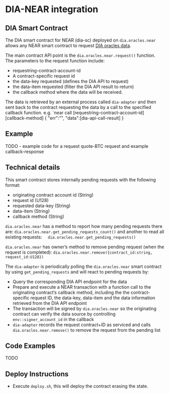 # DIA-NEAR integration

## DIA Smart Contract

The DIA smart contract for NEAR (dia-sc) deployed on `dia.oracles.near` allows any NEAR smart contract to request [DIA oracles data](https://diadata.org/).

The main contract API point is the `dia.oracles.near.request()` function. The parameters to the request function include: 
* requestring-contract-account-id
* A contract-specific request id
* the data-key requested (defines the DIA API to request)
* the data-item requested (filter the DIA API result to return)
* the callback method where the data will be received.

The data is retrieved by an external process called `dia-adapter` and then sent back to the contract requesting the data by a call to the specified callback function. e.g.
`near call [requestring-contract-account-id] [callback-method] { "err":"", "data":[dia-api-call-result] }

## Example

TODO - example code for a request quote-BTC request and example callback-response

## Technical details

This smart contract stores internally pending requests with the following format:
* originating contract account id (String)
* request id (U128)
* requested data-key (String)
* data-item (String)
* callback method (String)

`dia.oracles.near` has a method to report how many pending requests there are: `dia.oracles.near.get_pending_requests_count()` and another to read all existing requests: `  dia.oracles.near.get_pending_requests()`

`dia.oracles.near` has owner’s method to remove pending request (when the request is completed): `dia.oracles.near.remove({contract_id:string, request_id:U128})`

The `dia-adapter` is periodically polling the `dia.oracles.near` smart contract by using `get_pending_requests` and will react to pending requests by:
* Query the corresponding DIA API endpoint for the data
* Prepare and execute a NEAR transaction with a function call to the originating contract’s callback method, including the the contract-specific request ID, the data-key, data-item and the data information retrieved from the DIA API endpoint
* The transaction will be signed by `dia.oracles.near` so the originating contract can verify the data source by controlling `env::signer_account_id` in the callback
* `dia-adapter` records the request contract+ID as serviced and calls `dia.oracles.near.remove()` to remove the request from the pending list

## Code Examples
TODO

## Deploy Instructions

* Execute `deploy.sh`, this will deploy the contract erasing the state.
